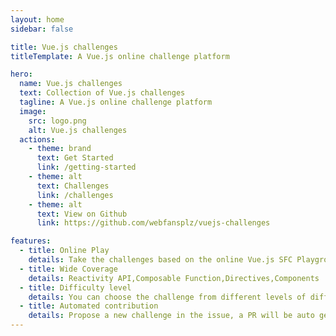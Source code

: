 ```yaml
---
layout: home
sidebar: false

title: Vue.js challenges
titleTemplate: A Vue.js online challenge platform

hero:
  name: Vue.js challenges
  text: Collection of Vue.js challenges
  tagline: A Vue.js online challenge platform
  image:
    src: logo.png
    alt: Vue.js challenges
  actions:
    - theme: brand
      text: Get Started
      link: /getting-started
    - theme: alt
      text: Challenges
      link: /challenges
    - theme: alt
      text: View on Github
      link: https://github.com/webfansplz/vuejs-challenges

features:
  - title: Online Play
    details: Take the challenges based on the online Vue.js SFC Playground
  - title: Wide Coverage
    details: Reactivity API,Composable Function,Directives,Components
  - title: Difficulty level
    details: You can choose the challenge from different levels of difficulty
  - title: Automated contribution
    details: Propose a new challenge in the issue, a PR will be auto generated
---
```

